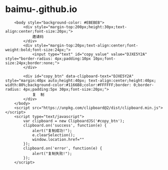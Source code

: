 # baimu-.github.io


        <body style="background-color: #EBEBEB">
            <div style="margin-top:200px;height:30px;text-align:center;font-size:20px;">
                邀请码
            </div>
            <div style="margin-top:20px;text-align:center;font-weight:bold;font-size:24px;">
                <input type="text" id="copy_value" value="DJXE5Y2A" style="border-radius: 4px;padding:10px 10px;font-size:24px;border:none;">
            </div>

            <div id="copy_btn" data-clipboard-text="DJXE5Y2A" style="margin:40px auto;height:40px; text-align:center;height:40px; width:80%;background-color:#1166B8;color:#FFFFFF;border: 0;border-radius: 4px;padding:5px 30px;font-size:20px;">
                复  制
            </div>
        </body>
        <script src="https://unpkg.com/clipboard@2/dist/clipboard.min.js"></script>
        <script type="text/javascript">
            var clipboard = new ClipboardJS('#copy_btn');
            clipboard.on('success', function(e) {
                alert("复制成功!");
                e.clearSelection();
                window.location.href=""
            });
            clipboard.on('error', function(e) {
                alert("复制失败!");
            });
        </script>
